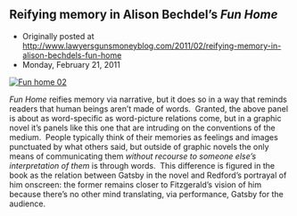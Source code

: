 ## Reifying memory in Alison Bechdel’s <em>Fun Home</em>

 * Originally posted at http://www.lawyersgunsmoneyblog.com/2011/02/reifying-memory-in-alison-bechdels-fun-home
 * Monday, February 21, 2011

[![Fun home 02](http://acephalous.typepad.com/.a/6a00d8341c2df453ef014e8633f57f970d-500wi "Fun home 02")](http://acephalous.typepad.com/.a/6a00d8341c2df453ef014e8633f57f970d-popup)  

_Fun Home_ reifies memory via narrative, but it does so in a way that reminds readers that human beings aren’t made of words.  Granted, the above panel is about as word-specific as word-picture relations come, but in a graphic novel it’s panels like this one that are intruding on the conventions of the medium.  People typically think of their memories as feelings and images punctuated by what others said, but outside of graphic novels the only means of communicating them _without recourse to someone else’s interpretation of them_ is through words.  This difference is figured in the book as the relation between Gatsby in the novel and Redford’s portrayal of him onscreen: the former remains closer to Fitzgerald’s vision of him because there’s no other mind translating, via performance, Gatsby for the audience.
